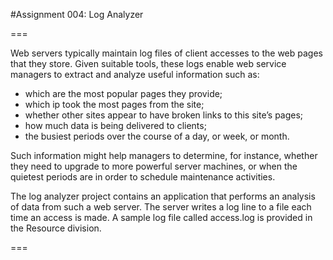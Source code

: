 #Assignment 004: Log Analyzer

===

Web servers typically maintain log files of client accesses to the web pages that they store. Given suitable tools, these logs enable web service managers to extract and analyze useful information such as:

*	which are the most popular pages they provide;
*	which ip took the most pages from the site;
*	whether other sites appear to have broken links to this site’s pages;
*	how much data is being delivered to clients;
*	the busiest periods over the course of a day, or week, or month.


Such information might help managers to determine, for instance, whether they need to upgrade to more powerful server machines, or when the quietest periods are in order to schedule maintenance activities.

The log analyzer project contains an application that performs an analysis of data from such a web server. The server writes a log line to a file each time an access is made. A sample log file called access.log is provided in the Resource division.

===
